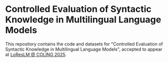 # Controlled Evaluation of Syntactic Knowledge in Multilingual Language Models
This repository contains the code and datasets for "Controlled Evaluation of Syntactic Knowledge in Multilingual Language Models", accepted to appear at [LoResLM @ COLING 2025](https://loreslm.github.io).

